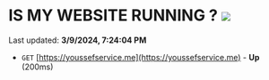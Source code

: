 # IS MY WEBSITE RUNNING ? [![](https://img.shields.io/static/v1?label=Sponsor&message=%E2%9D%A4&logo=GitHub&color=%23fe8e86)](https://github.com/sponsors/<username>)

Last updated: **3/9/2024, 7:24:04 PM**

- `GET` [https://youssefservice.me](https://youssefservice.me) - **Up** (200ms)
